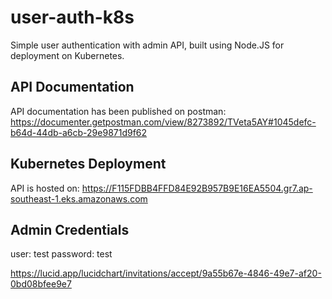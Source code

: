# user-auth-k8s
Simple user authentication with admin API, built using Node.JS for deployment on Kubernetes.

## API Documentation
API documentation has been published on postman: https://documenter.getpostman.com/view/8273892/TVeta5AY#1045defc-b64d-44db-a6cb-29e9871d9f62

## Kubernetes Deployment
API is hosted on: https://F115FDBB4FFD84E92B957B9E16EA5504.gr7.ap-southeast-1.eks.amazonaws.com

## Admin Credentials
user: test
password: test

https://lucid.app/lucidchart/invitations/accept/9a55b67e-4846-49e7-af20-0bd08bfee9e7
